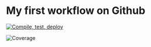 # My first workflow on Github

[![Compile, test, deploy](https://github.com/angieyumin1997/NorthWind/actions/workflows/main.yaml/badge.svg)](https://github.com/angieyumin1997/NorthWind/actions/workflows/main.yaml)

![Coverage](https://yumin.sgp1.digitaloceanspaces.com/coverage/NorthWind/jacoco.svg)